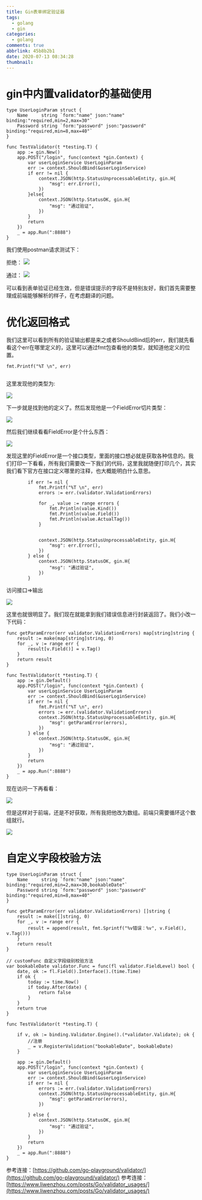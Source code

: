```yaml
---
title: Gin表单绑定验证器
tags:
  - golang
  - gin
categories:
  - golang
comments: true
abbrlink: 45b8b2b1
date: 2020-07-13 08:34:28
thumbnail:
---
```


# gin中内置validator的基础使用

```golang
type UserLoginParam struct {
	Name     string `form:"name" json:"name" binding:"required,min=2,max=30"`
	Password string `form:"password" json:"password" binding:"required,min=8,max=40"`
}

func TestValidator(t *testing.T) {
	app := gin.New()
	app.POST("/login", func(context *gin.Context) {
		var userLoginService UserLoginParam
		err := context.ShouldBind(&userLoginService)
		if err != nil {
			context.JSON(http.StatusUnprocessableEntity, gin.H{
				"msg": err.Error(),
			})
		}else{
			context.JSON(http.StatusOK, gin.H{
				"msg": "通过验证",
			})
		}
		return
	})
	_ = app.Run(":8888")
}

```

我们使用postman请求测试下：

拒绝：
![](https://gitee.com/myxy99/pic/raw/master/img/blog/2020/07/13/20200713084519.png)

通过：
![](https://gitee.com/myxy99/pic/raw/master/img/blog/2020/07/13/20200713084911.png)

可以看到表单验证已经生效，但是错误提示的字段不是特别友好，我们首先需要整理成前端能够解析的样子，在考虑翻译的问题。

# 优化返回格式

我们这里可以看到所有的验证输出都是来之或者ShouldBind后的err，我们就先看看这个err在哪里定义的，这里可以通过fmt包查看他的类型，就知道他定义的位置。

```golang
fmt.Printf("%T \n", err)
      
```

这里发现他的类型为:

![](https://gitee.com/myxy99/pic/raw/master/img/blog/2020/07/13/20200713085854.png)

下一步就是找到他的定义了。然后发现他是一个FieldError切片类型：

![](https://gitee.com/myxy99/pic/raw/master/img/blog/2020/07/13/20200713090619.png)

然后我们继续看看FieldError是个什么东西：

![](https://gitee.com/myxy99/pic/raw/master/img/blog/2020/07/13/20200713090827.png)

发现这里的FieldError是一个接口类型，里面的接口想必就是获取各种信息的。我们打印一下看看，所有我们需要改一下我们的代码，这里我就随便打印几个，其实我们看下官方在接口定义哪里的注释，也大概能明白什么意思。

```golang
		if err != nil {
			fmt.Printf("%T \n", err)
			errors := err.(validator.ValidationErrors)

			for _, value := range errors {
				fmt.Println(value.Kind())
				fmt.Println(value.Field())
				fmt.Println(value.ActualTag())
			}


			context.JSON(http.StatusUnprocessableEntity, gin.H{
				"msg": err.Error(),
			})
		} else {
			context.JSON(http.StatusOK, gin.H{
				"msg": "通过验证",
			})
		}
```

访问接口=>输出

![](https://gitee.com/myxy99/pic/raw/master/img/blog/2020/07/13/20200713091434.png)

这里也就很明显了。我们现在就能拿到我们错误信息进行封装返回了。我们小改一下代码：

```golang
func getParamError(err validator.ValidationErrors) map[string]string {
	result := make(map[string]string, 0)
	for _, v := range err {
		result[v.Field()] = v.Tag()
	}
	return result
}

func TestValidator(t *testing.T) {
	app := gin.Default()
	app.POST("/login", func(context *gin.Context) {
		var userLoginService UserLoginParam
		err := context.ShouldBind(&userLoginService)
		if err != nil {
			fmt.Printf("%T \n", err)
			errors := err.(validator.ValidationErrors)
			context.JSON(http.StatusUnprocessableEntity, gin.H{
				"msg": getParamError(errors),
			})
		} else {
			context.JSON(http.StatusOK, gin.H{
				"msg": "通过验证",
			})
		}
		return
	})
	_ = app.Run(":8888")
}

```

现在访问一下再看看：

![](https://gitee.com/myxy99/pic/raw/master/img/blog/2020/07/13/20200713092201.png)

但是这样对于前端，还是不好获取，所有我把他改为数组。前端只需要循环这个数组就行。

![](https://gitee.com/myxy99/pic/raw/master/img/blog/2020/07/13/20200713101702.png)



# 自定义字段校验方法

```golang
type UserLoginParam struct {
	Name     string `form:"name" json:"name" binding:"required,min=2,max=30,bookableDate"`
	Password string `form:"password" json:"password" binding:"required,min=8,max=40"`
}

func getParamError(err validator.ValidationErrors) []string {
	result := make([]string, 0)
	for _, v := range err {
		result = append(result, fmt.Sprintf("%v错误：%v", v.Field(), v.Tag()))
	}
	return result
}

// customFunc 自定义字段级别校验方法
var bookableDate validator.Func = func(fl validator.FieldLevel) bool {
	date, ok := fl.Field().Interface().(time.Time)
	if ok {
		today := time.Now()
		if today.After(date) {
			return false
		}
	}
	return true
}

func TestValidator(t *testing.T) {

	if v, ok := binding.Validator.Engine().(*validator.Validate); ok {
		//注册
		_ = v.RegisterValidation("bookableDate", bookableDate)
	}

	app := gin.Default()
	app.POST("/login", func(context *gin.Context) {
		var userLoginService UserLoginParam
		err := context.ShouldBind(&userLoginService)
		if err != nil {
			errors := err.(validator.ValidationErrors)
			context.JSON(http.StatusUnprocessableEntity, gin.H{
				"msg": getParamError(errors),
			})

		} else {
			context.JSON(http.StatusOK, gin.H{
				"msg": "通过验证",
			})
		}
		return
	})
	_ = app.Run(":8888")
}

```
参考连接：[https://github.com/go-playground/validator/](https://github.com/go-playground/validator/)
参考连接：[https://www.liwenzhou.com/posts/Go/validator_usages/](https://www.liwenzhou.com/posts/Go/validator_usages/)
